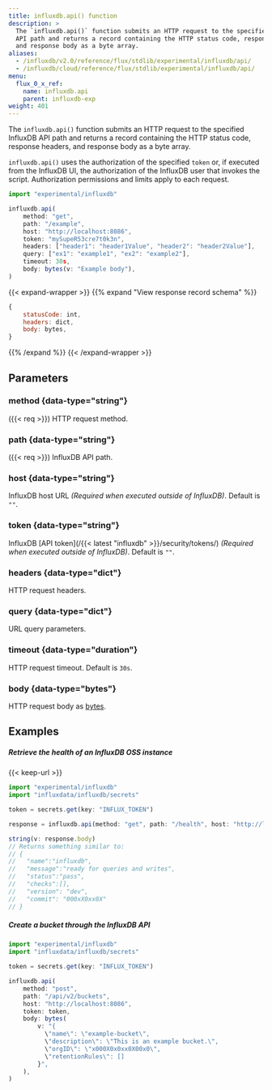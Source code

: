 ```yaml
---
title: influxdb.api() function
description: >
  The `influxdb.api()` function submits an HTTP request to the specified InfluxDB
  API path and returns a record containing the HTTP status code, response headers,
  and response body as a byte array.
aliases:
  - /influxdb/v2.0/reference/flux/stdlib/experimental/influxdb/api/
  - /influxdb/cloud/reference/flux/stdlib/experimental/influxdb/api/
menu:
  flux_0_x_ref:
    name: influxdb.api
    parent: influxdb-exp
weight: 401
---
```


The `influxdb.api()` function submits an HTTP request to the specified InfluxDB
API path and returns a record containing the HTTP status code, response headers,
and response body as a byte array.

`influxdb.api()` uses the authorization of the specified `token` or, if executed from
the InfluxDB UI, the authorization of the InfluxDB user that invokes the script.
Authorization permissions and limits apply to each request.

```js
import "experimental/influxdb"

influxdb.api(
    method: "get",
    path: "/example",
    host: "http://localhost:8086",
    token: "mySupeR53cre7t0k3n",
    headers: ["header1": "header1Value", "header2": "header2Value"],
    query: ["ex1": "example1", "ex2": "example2"],
    timeout: 30s,
    body: bytes(v: "Example body"),
)
```

{{< expand-wrapper >}}
{{% expand "View response record schema" %}}
```js
{
    statusCode: int,
    headers: dict,
    body: bytes,
}
```
{{% /expand %}}
{{< /expand-wrapper >}}

## Parameters

### method {data-type="string"}
({{< req >}}) HTTP request method.

### path {data-type="string"}
({{< req >}}) InfluxDB API path.

### host {data-type="string"}
InfluxDB host URL
_(Required when executed outside of InfluxDB)_.
Default is `""`.

### token {data-type="string"}
InfluxDB [API token](/{{< latest "influxdb" >}}/security/tokens/)
_(Required when executed outside of InfluxDB)_.
Default is `""`.

### headers {data-type="dict"}
HTTP request headers.

### query {data-type="dict"}
URL query parameters.

### timeout {data-type="duration"}
HTTP request timeout.
Default is `30s`.

### body {data-type="bytes"}
HTTP request body as [bytes](/flux/v0.x/stdlib/universe/bytes/).

## Examples

##### Retrieve the health of an InfluxDB OSS instance
{{< keep-url >}}
```js
import "experimental/influxdb"
import "influxdata/influxdb/secrets"

token = secrets.get(key: "INFLUX_TOKEN")

response = influxdb.api(method: "get", path: "/health", host: "http://localhost:8086", token: token)

string(v: response.body)
// Returns something similar to:
// {
//   "name":"influxdb",
//   "message":"ready for queries and writes",
//   "status":"pass",
//   "checks":[],
//   "version": "dev",
//   "commit": "000xX0xx0X"
// }
```

##### Create a bucket through the InfluxDB API
```js
import "experimental/influxdb"
import "influxdata/influxdb/secrets"

token = secrets.get(key: "INFLUX_TOKEN")

influxdb.api(
    method: "post",
    path: "/api/v2/buckets",
    host: "http://localhost:8086",
    token: token,
    body: bytes(
        v: "{
          \"name\": \"example-bucket\",
          \"description\": \"This is an example bucket.\",
          \"orgID\": \"x000X0x0xx0X00x0\",
          \"retentionRules\": []
        }",
    ),
)
```
